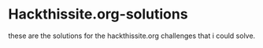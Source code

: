 # Hackthissite.org-solutions
these are the solutions for the hackthissite.org challenges that i could solve.
